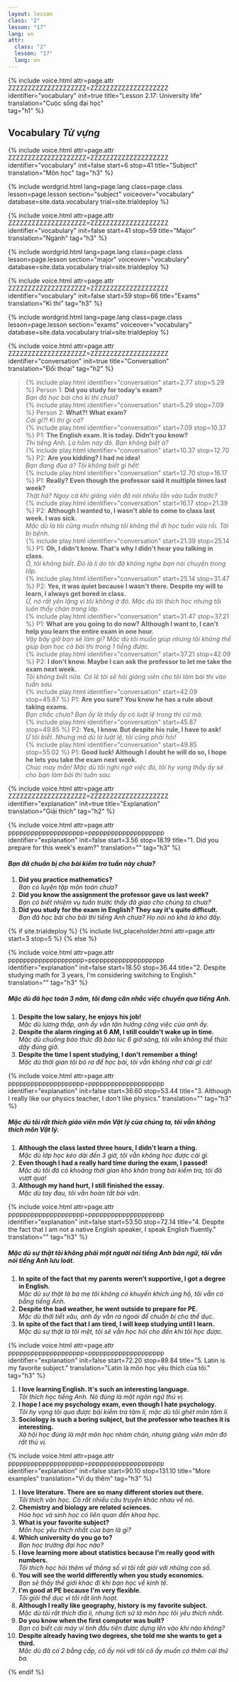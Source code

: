 ```yaml
---
layout: lesson
class: "2"
lesson: "17"
lang: vn
attr:
  class: "2"
  lesson: "17"
  lang: vn
---
```


{%  include voice.html attr=page.attr        ZZZZZZZZZZZZZZZZZZZZ=ZZZZZZZZZZZZZZZZZZZZ
	identifier="vocabulary"  init=true
	title="Lesson 2.17: University life"  
	translation="Cuộc sống đại học"      
    tag="h1" %}


## Vocabulary   *Từ vựng*

{%  include voice.html attr=page.attr    ZZZZZZZZZZZZZZZZZZZZ=ZZZZZZZZZZZZZZZZZZZZ
	identifier="vocabulary"  init=false start=6 stop=41
	title="Subject"        
	translation="Môn học"
    tag="h3" %}

{% include wordgrid.html lang=page.lang
		class=page.class 
		lesson=page.lesson 
		section="subject"
		voiceover="vocabulary"
		database=site.data.vocabulary 
		trial=site.trialdeploy %}

{%  include voice.html attr=page.attr    ZZZZZZZZZZZZZZZZZZZZ=ZZZZZZZZZZZZZZZZZZZZ
	identifier="vocabulary"  init=false start=41 stop=59
	title="Major"        
	translation="Ngành"
    tag="h3" %}

	
{% include wordgrid.html lang=page.lang
		class=page.class 
		lesson=page.lesson 
		section="major"
		voiceover="vocabulary"
		database=site.data.vocabulary 
		trial=site.trialdeploy %}

{%  include voice.html attr=page.attr    ZZZZZZZZZZZZZZZZZZZZ=ZZZZZZZZZZZZZZZZZZZZ
	identifier="vocabulary"  init=false start=59 stop=66
	title="Exams"        
	translation="Kì thi"
    tag="h3" %}


{% include wordgrid.html lang=page.lang
		class=page.class 
		lesson=page.lesson 
		section="exams"
		voiceover="vocabulary"
		database=site.data.vocabulary 
		trial=site.trialdeploy %}
		

{%  include voice.html attr=page.attr    ZZZZZZZZZZZZZZZZZZZZ=ZZZZZZZZZZZZZZZZZZZZ
	identifier="conversation"  init=true
	title="Conversation"        
	translation="Đối thoại"
    tag="h2" %}


> {% include play.html identifier="conversation" start=2.77 stop=5.29 %} Person 1: **Did you study for today's exam?**    
*Bạn đã học bài cho kì thi chưa?*   
> {% include play.html identifier="conversation" start=5.29 stop=7.09 %} Person 2: **What?! What exam?**       
*Cái gì?! Kì thi gì cơ?*  
> {% include play.html identifier="conversation" start=7.09 stop=10.37 %} P1: **The English exam. It is today. Didn't you know?**     
*Thi tiếng Anh. Là hôm nay đó. Bạn không biết à?*   
> {% include play.html identifier="conversation" start=10.37 stop=12.70 %} P2: **Are you kidding? I had no idea!**    
*Bạn đang đùa à? Tôi không biết gì hết!*  
> {% include play.html identifier="conversation" start=12.70 stop=16.17 %} P1: **Really? Even though the professor said it multiple times last week?**    
*Thật hả? Ngay cả khi giảng viên đã nói nhiều lần vào tuần trước?*  
> {% include play.html identifier="conversation" start=16.17 stop=21.39 %} P2: **Although I wanted to, I wasn't able to come to class last week. I was sick.**   
*Mặc dù là tôi cũng muốn nhưng tôi không thể đi học tuần vừa rồi. Tôi bị bệnh.*   
> {% include play.html identifier="conversation" start=21.39 stop=25.14 %} P1: **Oh, I didn't know. That's why I didn't hear you talking in class.**  
*Ồ, tôi không biết. Đó là lí do tôi đã không nghe bạn nói chuyện trong lớp.*    
> {% include play.html identifier="conversation" start=25.14 stop=31.47 %} P2: **Yes, it was quiet because I wasn't there. Despite my will to learn, I always get bored in class.**     
*Ừ, nó rất yên lặng vì tôi không ở đó. Mặc dù tôi thích học nhưng tôi luôn thấy chán trong lớp.*   
> {% include play.html identifier="conversation" start=31.47 stop=37.21 %} P1: **What are you going to do now? Although I want to, I can't help you learn the entire exam in one hour.**      
*Vậy bây giờ bạn sẽ làm gì? Mặc dù tôi muốn giúp nhưng tôi không thể giúp bạn học cả bài thi trong 1 tiếng được.*   
> {% include play.html identifier="conversation" start=37.21 stop=42.09 %} P2: **I don't know. Maybe I can ask the professor to let me take the exam next week.**         
*Tôi không biết nữa. Có lẽ tôi sẽ hỏi giảng viên cho tôi làm bài thi vào tuần sau.*  
> {% include play.html identifier="conversation" start=42.09 stop=45.87 %} P1: **Are you sure? You know he has a rule about taking exams.**    
*Bạn chắc chưa? Bạn ấy là thầy ấy có luật lệ trong thi cử mà.*    
> {% include play.html identifier="conversation" start=45.87 stop=49.85 %} P2: **Yes, I know. But despite his rule, I have to ask!**    
*Ừ tôi biết. Nhưng mà dù là luật lệ, tôi cũng phải hỏi!*  
> {% include play.html identifier="conversation" start=49.85 stop=55.02 %} P1: **Good luck! Although I doubt he will do so, I hope he lets you take the exam next week.**    
*Chúc may mắn! Mặc dù tôi nghi ngờ việc đó, tôi hy vọng thầy ấy sẽ cho bạn làm bài thi tuần sau.*  


{%  include voice.html attr=page.attr    ZZZZZZZZZZZZZZZZZZZZ=ZZZZZZZZZZZZZZZZZZZZ
	identifier="explanation"  init=true
	title="Explanation"        
	translation="Giải thích"
    tag="h2" %}

{%  include voice.html attr=page.attr    pppppppppppppppppppp=pppppppppppppppppppp
	identifier="explanation"  init=false start=3.56 stop=18.19
	title="1. Did you prepare for this week's exam?"
	translation=""
    tag="h3" %}
#### *Bạn đã chuẩn bị cho bài kiểm tra tuần này chưa?*
1. **Did you practice mathematics?**  
*Bạn có luyện tập môn toán chưa?*   
2. **Did you know the assignment the professor gave us last week?**   
*Bạn có biết nhiệm vụ tuần trước thầy đã giao cho chúng ta chưa?*   
3. **Did you study for the exam in English? They say it's quite difficult.**  
*Bạn đã học bài cho bài thi tiếng Anh chưa? Họ nói nó khá là khó đấy.*   

{% if site.trialdeploy %}
  {% include list_placeholder.html  attr=page.attr     start=3 stop=5 %}
  {% else %}

{%  include voice.html attr=page.attr    pppppppppppppppppppp=pppppppppppppppppppp
	identifier="explanation"  init=false start=18.50 stop=36.44 
	title="2. Despite studying math for 3 years, I'm considering switching to English."
	translation=""
    tag="h3" %}
##### *Mặc dù đã học toán 3 năm, tôi đang cân nhắc việc chuyển qua tiếng Anh.*
1. **Despite the low salary, he enjoys his job!**  
*Mặc dù lương thấp, anh ấy vẫn tận hưởng công việc của anh ấy.*   
2. **Despite the alarm ringing at 6 AM, I still couldn't wake up in time.**  
*Mặc dù chuông báo thức đã báo lúc 6 giờ sáng, tôi vẫn không thể thức dậy đúng giờ.*    
3. **Despite the time I spent studying, I don't remember a thing!**  
*Mặc dù thời gian tôi bỏ ra để học bài, tôi vẫn không nhớ cái gì cả!*   


{%  include voice.html attr=page.attr    pppppppppppppppppppp=pppppppppppppppppppp
	identifier="explanation"  init=false start=36.60 stop=53.44
	title="3. Although I really like our physics teacher, I don't like physics."
	translation=""
    tag="h3" %}
##### *Mặc dù tôi rất thích giáo viên môn Vật lý của chúng ta, tôi vẫn không thích môn Vật lý.*
1. **Although the class lasted three hours, I didn't learn a thing.**  
*Mặc dù lớp học kéo dài đến 3 giờ, tôi vẫn không học được cái gì.*    
2. **Even though I had a really hard time during the exam, I passed!**  
*Mặc dù tôi đã có khoảng thời gian khó khăn trong bài kiểm tra, tôi đã vượt qua!*    
3. **Although my hand hurt, I still finished the essay.**  
*Mặc dù tay đau, tôi vẫn hoàn tất bài văn.*   


{%  include voice.html attr=page.attr    pppppppppppppppppppp=pppppppppppppppppppp
	identifier="explanation"  init=false start=53.50 stop=72.14
	title="4. Despite the fact that I am not a native English speaker, I speak English fluently."
	translation=""
    tag="h3" %}
##### *Mặc dù sự thật tôi không phải một người nói tiếng Anh bản ngữ, tôi vẫn nói tiếng Anh lưu loát.*
1. **In spite of the fact that my parents weren't supportive, I got a degree in English.**   
*Mặc dù sự thật là ba mẹ tôi không có khuyến khích ủng hộ, tôi vẫn có bằng tiếng Anh.*    
2. **Despite the bad weather, he went outside to prepare for PE.**  
*Mặc dù thời tiết xâu, anh ấy vẫn ra ngoài để chuẩn bị cho thể dục.*    
3. **In spite of the fact that I am tired, I will keep studying until I learn.**  
*Mặc dù sự thật là tôi mệt, tôi sẽ vẫn học hỏi cho đến khi tôi học được.*    


{%  include voice.html attr=page.attr    pppppppppppppppppppp=pppppppppppppppppppp
	identifier="explanation"  init=false start=72.20 stop=89.84
	title="5. Latin is my favorite subject."
	translation="Latin là môn học yêu thích của tôi."
    tag="h3" %}

1. **I love learning English. It's such an interesting language.**  
*Tôi thích học tiếng Anh. Nó đúng là một ngôn ngữ thú vị.*    
2. **I hope I ace my psychology exam, even though I hate psychology.**  
*Tôi hy vọng tôi qua được bài kiểm tra tâm lí, mặc dù tôi ghét môn tâm lí.*   
3. **Sociology is such a boring subject, but the professor who teaches it is interesting.**  
*Xã hội học đúng là một môn học nhàm chán, nhưng giảng viên môn đó rất thú vị.*    

{%  include voice.html attr=page.attr    pppppppppppppppppppp=pppppppppppppppppppp
	identifier="explanation"  init=false start=90.10 stop=131.10
	title="More examples"
	translation="Ví dụ thêm"
    tag="h3" %}

1. **I love literature. There are so many different stories out there.**  
*Tôi thích văn học. Có rất nhiều câu truyện khác nhau về nó.*    
2. **Chemistry and biology are related sciences.**  
*Hóa học và sinh học có liên quan đến khoa học.*    
3. **What is your favorite subject?**  
*Môn học yêu thích nhất của bạn là gì?*   
4. **Which university do you go to?**  
*Bạn học trường đại học nào?*    
5. **I love learning more about statistics because I'm really good with numbers.**  
*Tôi thích học hỏi thêm về thông số vì tôi rất giỏi với những con số.*    
6. **You will see the world differently when you study economics.**  
*Bạn sẽ thấy thế giới khác đi khi bạn học về kinh tế.*   
7. **I'm good at PE because I'm very flexible.**    
*Tôi giỏi thể dục vì tôi rất linh hoạt.*    
8. **Although I really like geography, history is my favorite subject.**  
*Mặc dù tôi rất thích địa lí, nhưng lịch sử là môn học tôi yêu thích nhất.*    
9. **Do you know when the first computer was built?**  
*Bạn có biết cái máy vi tính đầu tiên được dựng lên vào khi nào không?*    
10. **Despite already having two degrees, she told me she wants to get a third.**  
*Mặc dù đã có 2 bằng cấp, cô ấy nói với tôi cô ấy muốn có thêm cái thứ ba.*    


{% endif %}